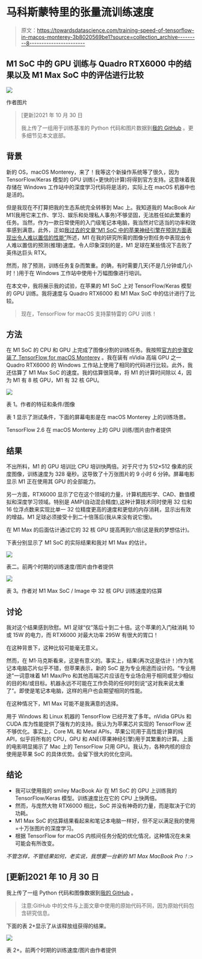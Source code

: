 # 马科斯蒙特里的张量流训练速度

> 原文：<https://towardsdatascience.com/training-speed-of-tensorflow-in-macos-monterey-3b8020569be1?source=collection_archive---------8----------------------->

## M1 SoC 中的 GPU 训练与 Quadro RTX6000 中的结果以及 M1 Max SoC 中的评估进行比较

![](img/2b94668fbac880d2fe44dfdb9c9c08e0.png)

作者图片

> [更新]2021 年 10 月 30 日
> 
> 我上传了一组用于训练基准的 Python 代码和图片数据到[我的 GitHub](https://github.com/tkshirakawa/benchmark_TensorFlow_macOS) 。更多细节见本文底部。

## 背景

新的 OS，macOS Monterey，来了！我等这个新操作系统等了很久，因为 TensorFlow/Keras 模型的 GPU 训练(=更快的计算)将得到官方支持。这意味着我存储在 Windows 工作站中的深度学习代码将是活的，实际上在 macOS 机器中也是活的。

但是我现在不打算把我的生态系统完全转移到 Mac 上。我知道我的 MacBook Air M1(我用它来工作、学习、娱乐和处理私人事务)不够坚固，无法胜任如此繁重的任务。当然，作为一款日常使用的入门级笔记本电脑，我当然对它适当的功率和效率感到满意。此外，正如[我过去的文章“M1 SoC 中的苹果神经引擎在预测方面表现出令人难以置信的性能”](https://medium.com/macoclock/apple-neural-engine-in-m1-soc-shows-incredible-performance-in-core-ml-prediction-918de9f2ad4c)所述，M1 在我的研究所需的图像分割任务中表现出令人难以置信的预测(推理)速度。令人印象深刻的是，M1 足球在某些情况下击败了英伟达巨头 RTX。

然而，除了预测，训练任务复杂而繁重。的确，有时需要几天(不是几分钟或几小时！)用于在 Windows 工作站中使用十万幅图像进行培训。

在本文中，我将展示我的试验，在苹果的 M1 SoC 上对 TensorFlow/Keras 模型的 GPU 训练。我将速度与 Quadro RTX6000 和 M1 Max SoC 中的估计进行了比较。

> 现在，TensorFlow for macOS 支持蒙特雷的 GPU 训练！

## 方法

在 M1 SoC 的 CPU 和 GPU 上完成了图像分割的训练任务。我按照[官方的步骤安装了 TensorFlow for macOS Monterey](https://developer.apple.com/metal/tensorflow-plugin/) 。我在装有 nVidia 高端 GPU 之一 Quadro RTX6000 的 Windows 工作站上使用了相同的代码进行比较。此外，我还估算了 M1 Max SoC 的速度。我的估算很简单，将 M1 的计算时间除以 4，因为 M1 有 8 核 GPU，M1 有 32 核 GPU。

![](img/be657c87ab63eb4aaa43b5ec1940529b.png)

表 1。作者的特征和条件/图像

表 1 显示了测试条件，下面的屏幕电影是在 macOS Monterey 上的训练场景。

TensorFlow 2.6 在 macOS Monterey 上的 GPU 训练/图片由作者提供

## 结果

不出所料，M1 的 GPU 培训比 CPU 培训快两倍。对于尺寸为 512×512 像素的灰度图像，训练速度为 328 毫秒。这导致了十万张图片的 9 小时 6 分钟。屏幕电影显示 M1 正在使用其 GPU 的全部能力。

另一方面，RTX6000 显示了它在这个领域的力量，计算机图形学、CAD、数值模拟和深度学习领域。特别是 AMP(自动混合精度),这种计算技术同时使用 32 位和 16 位浮点数来实现比单一 32 位精度更高的速度和更低的内存消耗，显示出有效的增益。M1 足球必须接受十到二十倍落后(我从来没有说它慢)。

在 M1 Max 的后面估计通过它的 32 核 GPU 提高两到六倍(这是我的梦想估计)。

下表分别显示了 M1 SoC 的实际结果和我对 M1 Max 的估计。

![](img/f9f34652282f30e7840c41f32b8cf5b1.png)

表二。前两个时期的训练速度/图片由作者提供

![](img/00b54858b1cae4bf23a2f7815902a66b.png)

表 3。作者对 M1 Max SoC / Image 中 32 核 GPU 训练速度的估算

## 讨论

我对这个结果感到欣慰。M1 足球“仅”落后十到二十倍。这个苹果的入门硅消耗 10 或 15W 的电力，而 RTX6000 对最大功率 295W 有很大的胃口！

在这种背景下，这种比较可能毫无意义。

然而，在 M1·马克斯看来，这是有意义的。事实上，结果(再次这是估计！)作为笔记本电脑芯片似乎不错，但苹果表示，新的 SoC 是为专业用途而设计的。“专业用途”一词意味着 M1 Max/Pro 和其他高端芯片应该在专业场合用于相同或至少相似的目的和/或目标。机器永远不可能在工作负荷的任何时刻说“这对我来说太重了”。即使是笔记本电脑，这样的用户也会期望相同的性能。

在这种情况下，M1 Max 可能不是我满意的选择。

用于 Windows 和 Linux 机器的 TensorFlow 已经开发了多年。nVidia GPUs 和 CUDA 库为性能提供了强有力的支持。我认为为苹果芯片实现的 TensorFlow 还不够优化。事实上，Core ML 和 Metal APIs，苹果公司用于高性能计算的纯 API，似乎将所有的 CPU，GPU 和 ANE(苹果神经引擎)用于其繁重的计算。上面的电影明显揭示了 Mac 上的 TensorFlow 只用 GPU。我认为，各种内核的综合使用是苹果 SoC 的具体优势。会留下很大的优化空间。

## 结论

*   我可以使用我的 smiley MacBook Air 在 M1 SoC 的 GPU 上训练我的 TensorFlow/Keras 模型。训练速度比在它的 CPU 上快两倍。
*   然而，与庞然大物 RTX6000 相比，SoC 并没有神奇的力量，而是取决于它的功耗。
*   M1 Max SoC 的估算结果看起来和笔记本电脑一样好，但不足以满足我的使用=十万张图片的深度学习。
*   根据 TensorFlow for macOS 内核间任务分配的优化情况，这种情况在未来可能会有所改变。

*不管怎样，不管结果如何，老实说，我想要一台新的 M1 Max MacBook Pro！:>*

## [更新]2021 年 10 月 30 日

我上传了一组 Python 代码和图像数据到[我的 GitHub](https://github.com/tkshirakawa/benchmark_TensorFlow_macOS) 。

> 注意:GitHub 中的文件与上面文章中使用的原始代码不同，因为原始代码包含研究信息。

下面的表 2+显示了从该释放组获得的结果。

![](img/8693ab2141780e9538cfa79936c75031.png)

表 2+。前两个时期的训练速度/图片由作者提供